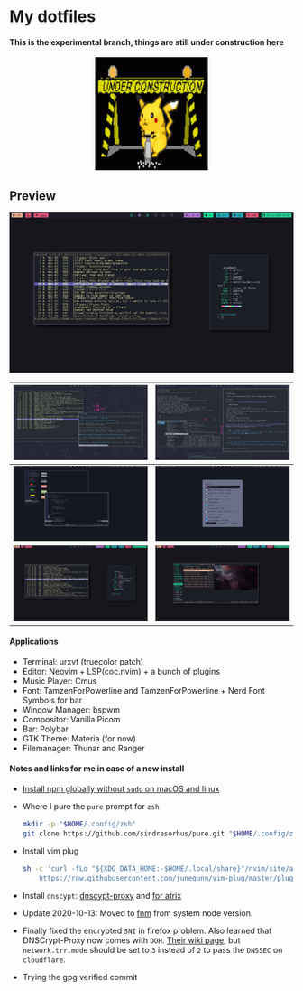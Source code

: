 # My dotfiles

#### This is the experimental branch, things are still under construction here
<p align="center">
  <img width="200" height="200" src=".config/wallpapers/under_construction.gif">
</p>

## Preview

![screenshoot 1](.config/screenshoots/scr_shoot6.png)


| ![screenshot 2](.config/screenshoots/scr_shoot2.png)    | ![screenshot 3](.config/screenshoots/scr_shoot1.png)    |
| ------------------------------------------------------- | ------------------------------------------------------- |
| ![screenshot 4](.config/screenshoots/scr_shoot4.png)    | ![screenshot 5](.config/screenshoots/scr_shoot5.png)    |
| ![screenshot 6](.config/screenshoots/scr_shoot6.png)    | ![screenshot 7](.config/screenshoots/scr_shoot7.png)    |

#### Applications

- Terminal: urxvt (truecolor patch)
- Editor: Neovim + LSP(coc.nvim) + a bunch of plugins
- Music Player: Cmus
- Font: TamzenForPowerline and TamzenForPowerline + Nerd Font Symbols for bar
- Window Manager: bspwm
- Compositor: Vanilla Picom
- Bar: Polybar
- GTK Theme: Materia (for now)
- Filemanager: Thunar and Ranger

#### Notes and links for me in case of a new install

* [Install npm globally without `sudo` on macOS and linux](https://github.com/sindresorhus/guides/blob/master/npm-global-without-sudo.md)
* Where I pure the `pure` prompt for `zsh`

    ```sh
    mkdir -p "$HOME/.config/zsh"
    git clone https://github.com/sindresorhus/pure.git "$HOME/.config/zsh/pure" # it is added to fpath in the promt.zsh file
    ```

* Install vim plug

    ```sh
    sh -c 'curl -fLo "${XDG_DATA_HOME:-$HOME/.local/share}"/nvim/site/autoload/plug.vim --create-dirs \
        https://raw.githubusercontent.com/junegunn/vim-plug/master/plug.vim'
    ```
* Install `dnscypt`: [dnscypt-proxy](https://wiki.archlinux.org/index.php/Dnscrypt-proxy) and [for atrix](https://wiki.artixlinux.org/Main/Dnscrypt-proxy)
* Update 2020-10-13: Moved to [fnm](https://github.com/Schniz/fnm) from system node version.
* Finally fixed the encrypted `SNI` in firefox problem. Also learned that DNSCrypt-Proxy now comes with `DOH`. [Their wiki page](https://github.com/DNSCrypt/dnscrypt-proxy/wiki/Local-DoH), but `network.trr.mode` should be set to `3` instead of `2` to pass the `DNSSEC` on `cloudflare`.
* Trying the gpg verified commit
